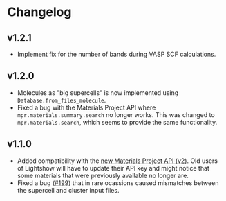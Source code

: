 # Changelog

## v1.2.1

- Implement fix for the number of bands during VASP SCF calculations.

## v1.2.0

- Molecules as "big supercells" is now implemented using `Database.from_files_molecule`.
- Fixed a bug with the Materials Project API where `mpr.materials.summary.search` no longer works. This was changed to `mpr.materials.search`, which seems to provide the same functionality.

## v1.1.0

- Added compatibility with the [new Materials Project API (v2)](https://next-gen.materialsproject.org/api). Old users of Lightshow will have to update their API key and might notice that some materials that were previously available no longer are.
- Fixed a bug ([#199](https://github.com/AI-multimodal/Lightshow/issues/199)) that in rare ocassions caused mismatches between the supercell and cluster input files.
